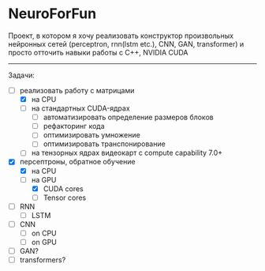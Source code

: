 # NeuroForFun
Проект, в котором я хочу реализовать конструктор произвольных нейронных сетей (perceptron, rnn(lstm etc.), CNN, GAN, transformer) и просто отточить навыки работы с C++, NVIDIA CUDA

---

Задачи:
- [ ] реализовать работу с матрицами
  - [x] на CPU
  - [ ] на стандартных CUDA-ядрах
    - [ ] автоматизировать определение размеров блоков
    - [ ] рефакторинг кода
    - [ ] оптимизировать умножение
    - [ ] оптимизировать транспонирование
  - [ ] на тензорных ядрах видеокарт с compute capability 7.0+
- [x] персептроны, обратное обучение
  - [x] на CPU
  - [ ] на GPU
    - [x] CUDA cores
    - [ ] Tensor cores
- [ ] RNN
  - [ ] LSTM
- [ ] CNN
  - [ ] on CPU
  - [ ] on GPU
- [ ] GAN?
- [ ] transformers?
